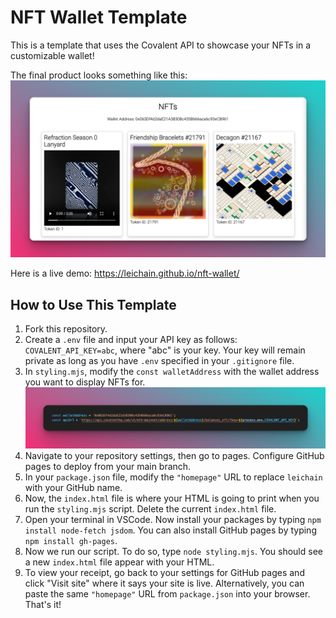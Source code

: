 # NFT Wallet Template

This is a template that uses the Covalent API to showcase your NFTs in a customizable wallet!

The final product looks something like this:
![NFT wallet example](/images/NFTs.png)

Here is a live demo: https://leichain.github.io/nft-wallet/ 

## How to Use This Template

1. Fork this repository.
2. Create a `.env` file and input your API key as follows: `COVALENT_API_KEY=abc`, where "abc" is your key. Your key will remain private as long as you have `.env` specified in your `.gitignore` file.
3. In `styling.mjs`, modify the `const walletAddress` with the wallet address you want to display NFTs for.
![Wallet address](/images/wallet-address.png)
4. Navigate to your repository settings, then go to pages. Configure GitHub pages to deploy from your main branch.
5. In your `package.json` file, modify the `"homepage"` URL to replace `leichain` with your GitHub name.
6. Now, the `index.html` file is where your HTML is going to print when you run the `styling.mjs` script. Delete the current `index.html` file.
7. Open your terminal in VSCode. Now install your packages by typing `npm install node-fetch jsdom`. You can also install GitHub pages by typing `npm install gh-pages`.
8. Now we run our script. To do so, type `node styling.mjs`. You should see a new `index.html` file appear with your HTML. 
9. To view your receipt, go back to your settings for GitHub pages and click "Visit site" where it says your site is live. Alternatively, you can paste the same `"homepage"` URL from `package.json` into your browser. That's it!
